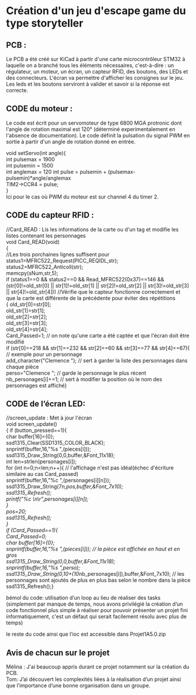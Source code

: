 # Création d'un jeu d'escape game du type storyteller


## PCB : 
Le PCB a été créé sur KiCad à partir d'une carte microcontrôleur STM32 à laquelle on a branché tous les éléments nécessaires, c'est-à-dire : un régulateur, un moteur, un écran, un capteur RFID, des boutons, des LEDs et des connecteurs.
L'écran va permettre d'afficher les consignes sur le jeu. Les leds et les boutons serviront à valider et savoir si la réponse est correcte.


## CODE du moteur :
Le code est écrit pour un servomoteur de type 6800 MGA protronic dont l'angle de rotation maximal est 120° (déterminé experimentalement en l'absence de documentation). Le code définit la pulsation du signal PWM en sortie à partir d'un angle de rotation donné en entrée.

void setServo(int angle){   
  int pulsemax = 1900   
  int pulsemin = 1500     
  int anglemax = 120 
  int pulse = pulsemin + (pulsemax-pulsemin)*angle/anglemax    
  TIM2->CCR4 = pulse;   
}   
Ici pour le cas où PWM du moteur est sur channel 4 du timer 2.

## CODE du capteur RFID : 
//Card_READ : Lis les informations de la carte ou d'un tag et modifie les listes contenant les personnages  
void Card_READ(void)  
{   
	//Les trois porchaines lignes suffisent pour   
	status1=MFRC522_Request(PICC_REQIDL,str);   
	status2=MFRC522_Anticoll(str);    
	memcpy(sNum,str,5);    
	if (status1==0 && status2==0 && Read_MFRC522(0x37)==146  && (str[0]!=old_str[0] ||  str[1]!=old_str[1] || str[2]!=old_str[2] || str[3]!=old_str[3] || str[4]!=old_str[4]))   //Vérifie que le capteur fonctionne correctement et que la carte est différente de la précédente pour éviter des répétitions    
	{	old_str[0]=str[0];    
		old_str[1]=str[1];   
		old_str[2]=str[2];   
		old_str[3]=str[3];   
		old_str[4]=str[4];   
		Card_Passed=1;   // on note qu'une carte a été captée et que l'écran doit être modifié   
if (str[0]==218 && str[1]==232 && str[2]==60 && str[3]==77 && str[4]==67){   // exemple pour un personnage    
add_character("Clemence ");  // sert à garder la liste des personnages dans chaque pièce   
			perso="Clemence ";  // garde le personnage le plus récent    
			nb_personages[i]+=1;  // sert à modifier la position où le nom des personnages est affiché}    

## CODE de l’écran LED:   
//screen_update : Met à jour l'écran   
void screen_update()   
{	if (button_pressed==1){   
		char buffer[16]={0};   
		ssd1315_Clear(SSD1315_COLOR_BLACK);   
		snprintf(buffer,16,"%s ",(pieces[i]));   
		ssd1315_Draw_String(0,0,buffer,&Font_11x18);   
		int len=strlen(personages[i]);   
		for (int n=0;n<len;n++){   // l'affichage n'est pas idéal(échec d'écriture similaire au cas Card_passed)    
			snprintf(buffer,16,"%c ",(personages[i][n]));     
			ssd1315_Draw_String(7*n,pos,buffer,&Font_7x10);    
			ssd1315_Refresh();    
			printf("%c \n\r",personages[i][n]);   
			}    
		pos=20;    
		ssd1315_Refresh();    
	}    
	if (Card_Passed==1){     
		Card_Passed=0;    
		char buffer[16]={0};    
		snprintf(buffer,16,"%s ",(pieces[i]));  // la pièce est affichée en haut et en gros    
		ssd1315_Draw_String(0,0,buffer,&Font_11x18);    
		snprintf(buffer,16,"%s ",perso);    
		ssd1315_Draw_String(0,10+(10*nb_personages[i]),buffer,&Font_7x10);  // les personnages sont ajoutés de plus en plus bas selon le nombre dans la pièce     
		ssd1315_Refresh();}    


bémol du code:  utilisation d’un loop au lieu de réaliser des tasks (simplement par manque de temps, nous avons privilégié la création d’un code fonctionnel plus simple à réaliser pour pouvoir présenter un projet fini informatiquement, c'est un défaut qui serait facilement résolu avec plus de temps)   
  
le reste du code ainsi que l’ioc est accessible dans Projet1A5.0.zip  






## Avis de chacun sur le projet 

Mélina : J'ai beaucoup appris durant ce projet notamment sur la création du PCB.     
Tom: J’ai découvert les complexités liées à la réalisation d’un projet ainsi que l’importance d’une bonne organisation dans un groupe.

